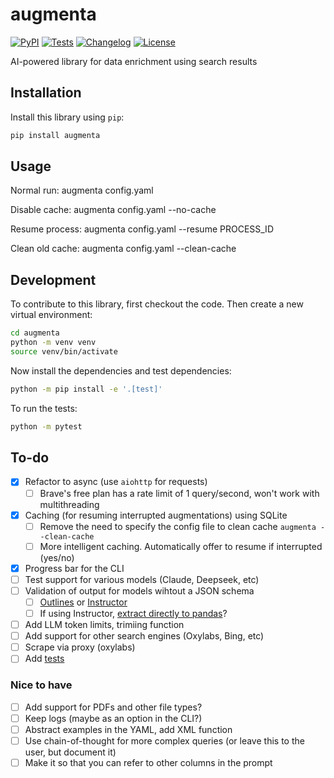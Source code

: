 # augmenta

[![PyPI](https://img.shields.io/pypi/v/augmenta.svg)](https://pypi.org/project/augmenta/)
[![Tests](https://github.com/Global-Witness/augmenta/actions/workflows/test.yml/badge.svg)](https://github.com/Global-Witness/augmenta/actions/workflows/test.yml)
[![Changelog](https://img.shields.io/github/v/release/Global-Witness/augmenta?include_prereleases&label=changelog)](https://github.com/Global-Witness/augmenta/releases)
[![License](https://img.shields.io/badge/license-Apache%202.0-blue.svg)](https://github.com/Global-Witness/augmenta/blob/main/LICENSE)

AI-powered library for data enrichment using search results

## Installation

Install this library using `pip`:
```bash
pip install augmenta
```

## Usage

Normal run: augmenta config.yaml

Disable cache: augmenta config.yaml --no-cache

Resume process: augmenta config.yaml --resume PROCESS_ID

Clean old cache: augmenta config.yaml --clean-cache

## Development

To contribute to this library, first checkout the code. Then create a new virtual environment:

```bash
cd augmenta
python -m venv venv
source venv/bin/activate
```

Now install the dependencies and test dependencies:

```bash
python -m pip install -e '.[test]'
```

To run the tests:

```bash
python -m pytest
```


## To-do
- [x] Refactor to async (use `aiohttp` for requests)
  - [ ] Brave's free plan has a rate limit of 1 query/second, won't work with multithreading
- [x] Caching (for resuming interrupted augmentations) using SQLite
  - [ ] Remove the need to specify the config file to clean cache `augmenta --clean-cache`
  - [ ] More intelligent caching. Automatically offer to resume if interrupted (yes/no)
- [x] Progress bar for the CLI
- [ ] Test support for various models (Claude, Deepseek, etc)
- [ ] Validation of output for models wihtout a JSON schema
  - [ ] [Outlines](https://dottxt-ai.github.io/outlines/latest/welcome/) or [Instructor](https://python.useinstructor.com/)
  - [ ] If using Instructor, [extract directly to pandas](https://python.useinstructor.com/examples/pandas_df/)?
- [ ] Add LLM token limits, trimiing function
- [ ] Add support for other search engines (Oxylabs, Bing, etc)
- [ ] Scrape via proxy (oxylabs)
- [ ] Add [tests](https://python.useinstructor.com/examples/classification/#testing-and-evaluation)

### Nice to have
- [ ] Add support for PDFs and other file types?
- [ ] Keep logs (maybe as an option in the CLI?)
- [ ] Abstract examples in the YAML, add XML function
- [ ] Use chain-of-thought for more complex queries (or leave this to the user, but document it)
- [ ] Make it so that you can refer to other columns in the prompt